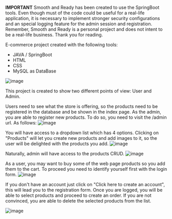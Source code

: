 **IMPORTANT**
Smooth and Ready has been created to use the SpringBoot tools. Even though must of the code could be useful for a real-life application, it is necessary to implement stronger security
configurations and an special logging feature for the admin session and registration. Remember, Smooth and Ready is a personal project and does not intent to be a real-life business.
Thank you for reading.

E-commerce project created with the following tools: 
  - JAVA / SpringBoot
  - HTML
  - CSS
  - MySQL as DataBase
    
![image](https://github.com/EduardoArellano97/Smooth-Ready--Ecommerce/assets/138718970/29bc0cfd-1fe9-4f71-a978-42f504c095d7)

This project is created to show two different points of view: User and Admin. 

Users need to see what the store is offering, so the products need to be registered in the database and be shown in the index page.
As the admin, you are able to register new products. To do so, you need to visit the /admin url. As follows:
![image](https://github.com/EduardoArellano97/Smooth-Ready--Ecommerce/assets/138718970/d3c0bb5f-c331-49fd-8b8a-c1b42ad1e9d0)

You will have access to a dropdown list which has 4 options. Clicking on "Products" will let you create new products and add images to it, so the user
will be delighted with the products you add.
![image](https://github.com/EduardoArellano97/Smooth-Ready--Ecommerce/assets/138718970/8ed79200-5789-49ac-b816-852e20c3cabb)

Naturally, admin will have access to the products CRUD. 
![image](https://github.com/EduardoArellano97/Smooth-Ready--Ecommerce/assets/138718970/4e1a7342-19b8-4e65-be7d-b660416bef16)


As a user, you may want to buy some of the web page products so you add them to the cart. To proceed you need to identify yourself first with the login form.
![image](https://github.com/EduardoArellano97/Smooth-Ready--Ecommerce/assets/138718970/75292aea-b25a-443b-bb40-8d6ce65fc8ca)

If you don't have an account just click on "Click here to create an account", this will lead you to the registration form. 
Once you are logged, you will be able to select products and proceed to create an order. If you are not convinced, you are able to delete the selected products from the list.

![image](https://github.com/EduardoArellano97/Smooth-Ready--Ecommerce/assets/138718970/2737d564-2c26-4c68-8c8d-624507972cb3)

